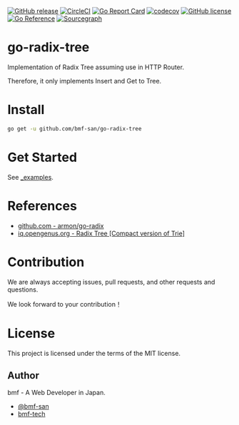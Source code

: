 [![GitHub release](https://img.shields.io/github/release/bmf-san/go-radix-tree.svg)](https://github.com/bmf-san/go-radix-tree/releases)
[![CircleCI](https://circleci.com/gh/bmf-san/go-radix-tree/tree/main.svg?style=svg)](https://circleci.com/gh/bmf-san/go-radix-tree/tree/main)
[![Go Report Card](https://goreportcard.com/badge/github.com/bmf-san/go-radix-tree)](https://goreportcard.com/report/github.com/bmf-san/go-radix-tree)
[![codecov](https://codecov.io/gh/bmf-san/go-radix-tree/branch/main/graph/badge.svg?token=ZLOLQKUD39)](https://codecov.io/gh/bmf-san/go-radix-tree)
[![GitHub license](https://img.shields.io/github/license/bmf-san/go-radix-tree)](https://github.com/bmf-san/go-radix-tree/blob/main/LICENSE)
[![Go Reference](https://pkg.go.dev/badge/github.com/bmf-san/go-radix-tree.svg)](https://pkg.go.dev/github.com/bmf-san/go-radix-tree)
[![Sourcegraph](https://sourcegraph.com/github.com/bmf-san/go-radix-tree/-/badge.svg)](https://sourcegraph.com/github.com/bmf-san/go-radix-tree?badge)

# go-radix-tree
Implementation of Radix Tree assuming use in HTTP Router.

Therefore, it only implements Insert and Get to Tree.

# Install
```sh
go get -u github.com/bmf-san/go-radix-tree
```

# Get Started
See [_examples](https://github.com/bmf-san/go-radix-tree/blob/main/_examples).

# References
- [github.com - armon/go-radix](https://github.com/armon/go-radix)
- [iq.opengenus.org - Radix Tree [Compact version of Trie]](https://iq.opengenus.org/radix-tree/)

# Contribution
We are always accepting issues, pull requests, and other requests and questions.

We look forward to your contribution！

# License
This project is licensed under the terms of the MIT license.

## Author
bmf - A Web Developer in Japan.

-   [@bmf-san](https://twitter.com/bmf_san)
-   [bmf-tech](http://bmf-tech.com/)